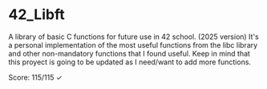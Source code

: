 # 42_Libft
A library of basic C functions for future use in 42 school. (2025 version)
It's a personal implementation of the most useful functions from the libc library and other non-mandatory functions that I found useful.
Keep in mind that this proyect is going to be updated as I need/want to add more functions.

Score:
        115/115  ✓
